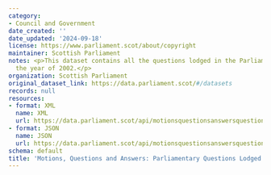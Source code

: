 ```yaml
---
category:
- Council and Government
date_created: ''
date_updated: '2024-09-18'
license: https://www.parliament.scot/about/copyright
maintainer: Scottish Parliament
notes: <p>This dataset contains all the questions lodged in the Parliament during
  the year of 2002.</p>
organization: Scottish Parliament
original_dataset_link: https://data.parliament.scot/#/datasets
records: null
resources:
- format: XML
  name: XML
  url: https://data.parliament.scot/api/motionsquestionsanswersquestions?year=2002
- format: JSON
  name: JSON
  url: https://data.parliament.scot/api/motionsquestionsanswersquestions?year=2002
schema: default
title: 'Motions, Questions and Answers: Parliamentary Questions Lodged (2002)'
---
```

